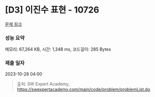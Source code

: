 # [D3] 이진수 표현 - 10726 

[문제 링크](https://swexpertacademy.com/main/code/problem/problemDetail.do?contestProbId=AXRSXf_a9qsDFAXS) 

### 성능 요약

메모리: 67,264 KB, 시간: 1,348 ms, 코드길이: 285 Bytes

### 제출 일자

2023-10-28 04:00



> 출처: SW Expert Academy, https://swexpertacademy.com/main/code/problem/problemList.do